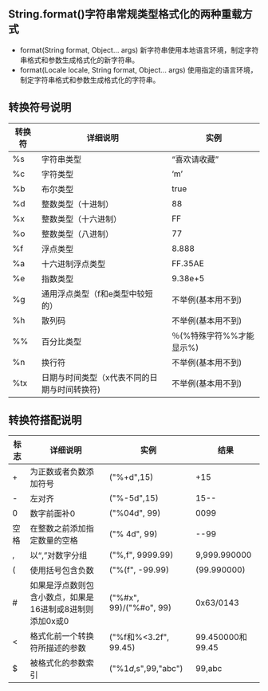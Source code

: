 ## String.format()字符串常规类型格式化的两种重载方式

- format(String format, Object… args) 新字符串使用本地语言环境，制定字符串格式和参数生成格式化的新字符串。
- format(Locale locale, String format, Object… args) 使用指定的语言环境，制定字符串格式和参数生成格式化的字符串。

## 转换符号说明
|转换符|详细说明|实例|
|------|-------|----|
|%s|字符串类型|“喜欢请收藏”|
|%c|字符类型|‘m’|
|%b|布尔类型|true|
|%d|整数类型（十进制）|88|
|%x|整数类型（十六进制）|FF|
|%o|整数类型（八进制）|77|
|%f|浮点类型|8.888|
|%a|十六进制浮点类型|FF.35AE|
|%e|指数类型|9.38e+5|
|%g|通用浮点类型（f和e类型中较短的）|	不举例(基本用不到)|
|%h|散列码|不举例(基本用不到)|
|%%|百分比类型|％(%特殊字符%%才能显示%)|
|%n|换行符|不举例(基本用不到)|
|%tx|日期与时间类型（x代表不同的日期与时间转换符)|不举例(基本用不到)|

## 转换符搭配说明
|标志|详细说明|实例|结果|
|----|-------|----|----|
|+|为正数或者负数添加符号|("%+d",15)|+15|
|-|左对齐|("%-5d",15)|15--|
|0|数字前面补0|("%04d", 99)|0099|
|空格|在整数之前添加指定数量的空格|("% 4d", 99)|--99|
|,|以“,”对数字分组|("%,f", 9999.99)|9,999.990000|
|(|使用括号包含负数|("%(f", -99.99)|(99.990000)|
|#|如果是浮点数则包含小数点，如果是16进制或8进制则添加0x或0|("%#x", 99)/("%#o", 99)|0x63/0143|
|<|格式化前一个转换符所描述的参数|("%f和%<3.2f", 99.45)|99.450000和99.45|
|$|被格式化的参数索引|("%1$d,%2$s",99,"abc")|99,abc|


